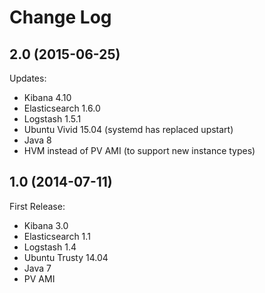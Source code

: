 # Change Log

## 2.0 (2015-06-25)

Updates:

  - Kibana 4.10
  - Elasticsearch 1.6.0
  - Logstash 1.5.1
  - Ubuntu Vivid 15.04 (systemd has replaced upstart)
  - Java 8
  - HVM instead of PV AMI (to support new instance types)
  
## 1.0 (2014-07-11)

First Release:

  - Kibana 3.0
  - Elasticsearch 1.1
  - Logstash 1.4
  - Ubuntu Trusty 14.04
  - Java 7
  - PV AMI
